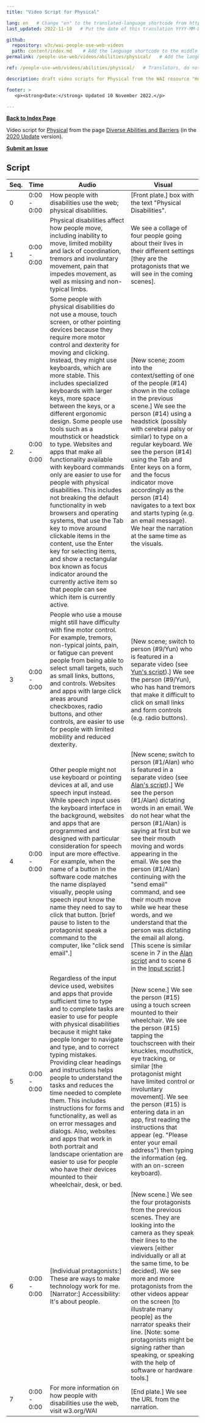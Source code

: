 ```yaml
---
title: "Video Script for Physical"

lang: en   # Change "en" to the translated-language shortcode from https://www.iana.org/assignments/language-subtag-registry/language-subtag-registry
last_updated: 2022-11-10   # Put the date of this translation YYYY-MM-DD (with month in the middle)

github:
  repository: w3c/wai-people-use-web-videos
  path: content/index.md    # Add the language shortcode to the middle of the filename, for example: content/index.fr.md
permalink: /people-use-web/videos/abilities/physical/   # Add the language shortcode to the end, with no slash at end, for example: /link/to/page/fr

ref: /people-use-web/videos/abilities/physical/   # Translators, do not change this

description: draft video scripts for Physical from the WAI resource "How People with Disabilities Use the Web"

footer: >
   <p><strong>Date:</strong> Updated 10 November 2022.</p>

---
```


**[Back to Index Page](../../)**

Video script for [Physical](https://deploy-preview-113--wai-people-use-web.netlify.app/people-use-web/abilities-barriers-physical/) from the page [Diverse Abilities and Barriers](https://deploy-preview-113--wai-people-use-web.netlify.app/people-use-web/abilities-barriers/) (in the [2020 Update](https://github.com/w3c/wai-people-use-web/wiki/Persona-development) version).

**[Submit an Issue](https://github.com/w3c/wai-people-use-web-videos/issues/new?title=[physical])**

## Script

| Seq. | Time | Audio | Visual |
| --- | --- | --- | --- |
| 0 | 0:00 - 0:00 | How people with disabilities use the web; physical disabilities. | [Front plate.] box with the text "Physical Disabilities". |
| 1 | 0:00 - 0:00 | Physical disabilities affect how people move, including inability to move, limited mobility and lack of coordination, tremors and involuntary movement, pain that impedes movement, as well as missing and non-typical limbs. | We see a collage of four people going about their lives in their different settings [they are the protagonists that we will see in the coming scenes]. |
| 2 | 0:00 - 0:00 | Some people with physical disabilities do not use a mouse, touch screen, or other pointing devices because they require more motor control and dexterity for moving and clicking. Instead, they might use keyboards, which are more stable. This includes specialized keyboards with larger keys, more space between the keys, or a different ergonomic design. Some people use tools such as a mouthstick or headstick to type. Websites and apps that make all functionality available with keyboard commands only are easier to use for people with physical disabilities. This includes not breaking the default functionality in web browsers and operating systems, that use the Tab key to move around clickable items in the content, use the Enter key for selecting items, and show a rectangular box known as focus indicator around the currently active item so that people can see which item is currently active. | [New scene; zoom into the context/setting of one of the people (#14) shown in the collage in the previous scene.] We see the person (#14) using a headstick (possibly with cerebral palsy or similar) to type on a regular keyboard. We see the person (#14) using the Tab and Enter keys on a form, and the focus indicator move accordingly as the person (#14) navigates to a text box and starts typing (e.g. an email message). We hear the narration at the same time as the visuals. |
| 3 | 0:00 - 0:00 | People who use a mouse might still have difficulty with fine motor control. For example, tremors, non-typical joints, pain, or fatigue can prevent people from being able to select small targets, such as small links, buttons, and controls. Websites and apps with large click areas around checkboxes, radio buttons, and other controls, are easier to use for people with limited mobility and reduced dexterity. | [New scene; switch to person (#9/Yun) who is featured in a separate video (see [Yun's script](https://wai-people-use-web-videos.netlify.app/people-use-web/videos/stories/yun/)).] We see the person (#9/Yun), who has hand tremors that make it difficult to click on small links and form controls (e.g. radio buttons). |
| 4 | 0:00 - 0:00 | Other people might not use keyboard or pointing devices at all, and use speech input instead. While speech input uses the keyboard interface in the background, websites and apps that are programmed and designed with particular consideration for speech input are more effective. For example, when the name of a button in the software code matches the name displayed visually, people using speech input know the name they need to say to click that button. [brief pause to listen to the protagonist speak a command to the computer, like "click send email".] | [New scene; switch to person (#1/Alan) who is featured in a separate video (see [Alan's script](https://wai-people-use-web-videos.netlify.app/people-use-web/videos/stories/alan/)).] We see the person (#1/Alan) dictating words in an email. We do not hear what the person (#1/Alan) is saying at first but we see their mouth moving and words appearing in the email. We see the person (#1/Alan) continuing with the "send email" command, and see their mouth move while we hear these words, and we understand that the person was dictating the email all along. [This scene is similar scene in 7 in the [Alan script](https://wai-people-use-web-videos.netlify.app/people-use-web/videos/stories/alan/) and to scene 6 in the [Input script](https://wai-people-use-web-videos.netlify.app/people-use-web/videos/tools/input/).] |
| 5 | 0:00 - 0:00 | Regardless of the input device used, websites and apps that provide sufficient time to type and to complete tasks are easier to use for people with physical disabilities because it might take people longer to navigate and type, and to correct typing mistakes. Providing clear headings and instructions helps people to understand the tasks and reduces the time needed to complete them. This includes instructions for forms and functionality, as well as on error messages and dialogs. Also, websites and apps that work in both portrait and landscape orientation are easier to use for people who have their devices mounted to their wheelchair, desk, or bed. | [New scene.] We see the person (#15) using a touch screen mounted to their wheelchair. We see the person (#15) tapping the touchscreen with their knuckles, mouthstick, eye tracking, or similar [the protagonist might have limited control or involuntary movement]. We see the person (#15) is entering data in an app, first reading the instructions that appear (eg. "Please enter your email address") then typing the information (eg. with an on-screen keyboard). |
| 6 | 0:00 - 0:00 | [Individual protagonists:] These are ways to make technology work for me. [Narrator:] Accessibility: It's about people. | [New scene.] We see the four protagonists from the previous scenes. They are looking into the camera as they speak their lines to the viewers [either individually or all at the same time, to be decided]. We see more and more protagonists from the other videos appear on the screen [to illustrate many people] as the narrator speaks their line. [Note: some protagonists might be signing rather than speaking, or speaking with the help of software or hardware tools.] |
| 7 | 0:00 - 0:00 | For more information on how people with disabilities use the web, visit w3.org/WAI | [End plate.] We see the URL from the narration. |

